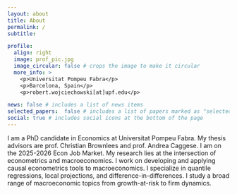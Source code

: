 ```yaml
---
layout: about
title: About
permalink: /
subtitle: 

profile:
  align: right
  image: prof_pic.jpg
  image_circular: false # crops the image to make it circular
  more_info: >
    <p>Universitat Pompeu Fabra</p>
    <p>Barcelona, Spain</p>
    <p>robert.wojciechowski[at]upf.edu</p>

news: false # includes a list of news items
selected_papers:  false # includes a list of papers marked as "selected={true}"
social: true # includes social icons at the bottom of the page
---
```


I am a PhD candidate in Economics at Universitat Pompeu Fabra. My thesis advisors are prof. Christian Brownlees and prof. Andrea Caggese. I am on the 2025-2026 Econ Job Market. My research lies at the intersection of econometrics and macroeconomics. I work on developing and applying causal econometrics tools to macroeconomics. I specialize in quantile regressions, local projections, and difference-in-differences. I study a broad range of macroeconomic topics from growth-at-risk to firm dynamics.



